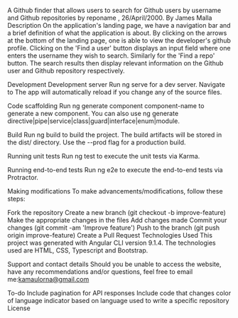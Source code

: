 A Github finder that allows users to search for Github users by username and Github repositories by reponame , 26/April/2000.
By James Malla
Description
On the application's landing page, we have a navigation bar and a brief definition of what the application is about. By clicking on the arrows at the bottom of the landing page, one is able to view the developer's github profile. Clicking on the 'Find a user' button displays an input field where one enters the username they wish to search. Similarly for the 'Find a repo' button. The search results then display relevant information on the Github user and Github repository respectively.





Development
Development server
Run ng serve for a dev server. Navigate to  The app will automatically reload if you change any of the source files.

Code scaffolding
Run ng generate component component-name to generate a new component. You can also use ng generate directive|pipe|service|class|guard|interface|enum|module.

Build
Run ng build to build the project. The build artifacts will be stored in the dist/ directory. Use the --prod flag for a production build.

Running unit tests
Run ng test to execute the unit tests via Karma.

Running end-to-end tests
Run ng e2e to execute the end-to-end tests via Protractor.

Making modifications
To make advancements/modifications, follow these steps:

Fork the repository
Create a new branch (git checkout -b improve-feature)
Make the appropriate changes in the files
Add changes made
Commit your changes (git commit -am 'Improve feature')
Push to the branch (git push origin improve-feature)
Create a Pull Request
Technologies Used
This project was generated with Angular CLI version 9.1.4. The technologies used are HTML, CSS, Typescript and Bootstrap.

Support and contact details
Should you be unable to access the website, have any recommendations and/or questions, feel free to email me:kamaulorna@gmail.com

To-do
Include pagination for API responses
Include code that changes color of language indicator based on language used to write a specific repository
License

